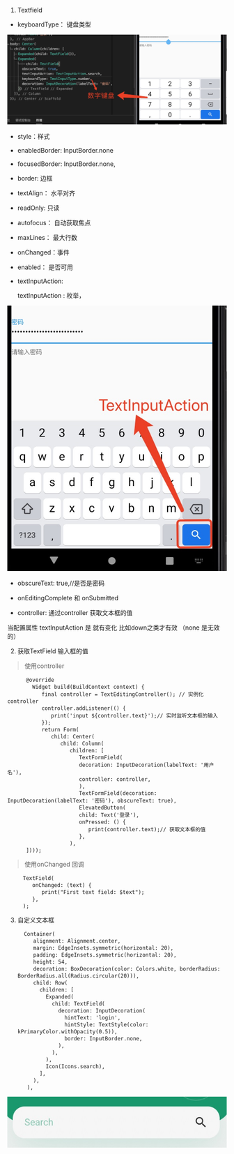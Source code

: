 1. Textfield

+ keyboardType： 键盘类型

![avartar](../../../assets/keyBoardType.jpg)

+ style：样式

+ enabledBorder: InputBorder.none
                        
+ focusedBorder: InputBorder.none,

+ border: 边框

+ textAlign： 水平对齐

+ readOnly: 只读

+ autofocus： 自动获取焦点

+ maxLines： 最大行数

+ onChanged：事件

+ enabled： 是否可用

+ textInputAction: 

   textInputAction : 枚举，

![avartar](../../../assets/TextInputAction.jpg)

+ obscureText: true,//是否是密码

+ onEditingComplete 和 onSubmitted

+ controller: 通过controller 获取文本框的值

当配置属性 textInputAction 是 就有变化 比如down之类才有效 （none 是无效的）

2. 获取TextField 输入框的值

> 使用controller 

          @override
            Widget build(BuildContext context) {
               final controller = TextEditingController(); // 实例化controller
               controller.addListener(() {
                  print('input ${controller.text}');// 实时监听文本框的输入
               });
               return Form(
                  child: Center(
                     child: Column(
                        children: [
                           TextFormField(
                           decoration: InputDecoration(labelText: '用户名'),
                           controller: controller,
                           ),
                           TextFormField(decoration: InputDecoration(labelText: '密码'), obscureText: true),
                           ElevatedButton(
                           child: Text('登录'),
                           onPressed: () {
                              print(controller.text);// 获取文本框的值
                           },
                        ),
          ])));

> 使用onChanged 回调

         TextField(
            onChanged: (text) {
               print("First text field: $text");
            },
         );

3. 自定义文本框

         Container(
            alignment: Alignment.center,
            margin: EdgeInsets.symmetric(horizontal: 20),
            padding: EdgeInsets.symmetric(horizontal: 20),
            height: 54,
            decoration: BoxDecoration(color: Colors.white, borderRadius: BorderRadius.all(Radius.circular(20))),
            child: Row(
              children: [
                Expanded(
                  child: TextField(
                    decoration: InputDecoration(
                      hintText: 'login',
                      hintStyle: TextStyle(color: kPrimaryColor.withOpacity(0.5)),
                      border: InputBorder.none,
                    ),
                  ),
                ),
                Icon(Icons.search),
              ],
            ),
          ),
![avartar](../../../assets/textfield1.jpg)